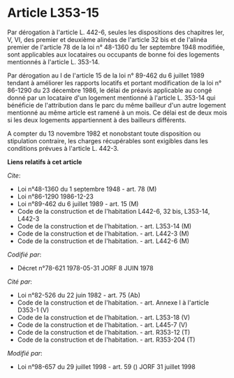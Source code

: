 # Article L353-15

Par dérogation à l'article L. 442-6, seules les dispositions des chapitres Ier, V, VI, des premier et deuxième alinéas de
l'article 32 bis et de l'alinéa premier de l'article 78 de la loi n° 48-1360 du 1er septembre 1948 modifiée, sont applicables
aux locataires ou occupants de bonne foi des logements mentionnés à l'article L. 353-14.

Par dérogation au I de l'article 15 de la loi n° 89-462 du 6 juillet 1989 tendant à améliorer les rapports locatifs et
portant modification de la loi n° 86-1290 du 23 décembre 1986, le délai de préavis applicable au congé donné par un locataire
d'un logement mentionné à l'article L. 353-14 qui bénéficie de l'attribution dans le parc du même bailleur d'un autre
logement mentionné au même article est ramené à un mois. Ce délai est de deux mois si les deux logements appartiennent à des
bailleurs différents.

A compter du 13 novembre 1982 et nonobstant toute disposition ou stipulation contraire, les charges récupérables sont
exigibles dans les conditions prévues à l'article L. 442-3.

**Liens relatifs à cet article**

_Cite_:

  - Loi n°48-1360 du 1 septembre 1948 - art. 78 (M)
  - Loi n°86-1290 1986-12-23
  - Loi n°89-462 du 6 juillet 1989 - art. 15 (M)
  - Code de la construction et de l'habitation L442-6, 32 bis, L353-14, L442-3
  - Code de la construction et de l'habitation. - art. L353-14 (M)
  - Code de la construction et de l'habitation. - art. L442-3 (M)
  - Code de la construction et de l'habitation. - art. L442-6 (M)

_Codifié par_:

  - Décret n°78-621 1978-05-31 JORF 8 JUIN 1978

_Cité par_:

  - Loi n°82-526 du 22 juin 1982 - art. 75 (Ab)
  - Code de la construction et de l'habitation. - art. Annexe I à l'article D353-1 (V)
  - Code de la construction et de l'habitation. - art. L353-18 (V)
  - Code de la construction et de l'habitation. - art. L445-7 (V)
  - Code de la construction et de l'habitation. - art. R353-12 (T)
  - Code de la construction et de l'habitation. - art. R353-204 (T)

_Modifié par_:

  - Loi n°98-657 du 29 juillet 1998 - art. 59 () JORF 31 juillet 1998
